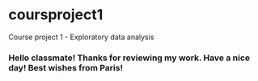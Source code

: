 # coursproject1
Course project 1 - Exploratory data analysis
### Hello classmate! Thanks for reviewing my work. Have a nice day! Best wishes from Paris!
